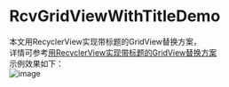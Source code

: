 # RcvGridViewWithTitleDemo  
本文用RecyclerView实现带标题的GridView替换方案，   
详情可参考<a href="https://blog.csdn.net/tianyaluqingchen/article/details/82973844" target="_blank">用RecyclerView实现带标题的GridView替换方案</a>  
示例效果如下：  
![image](https://github.com/tianyalu/RcvGridViewWithTitleDemo/blob/master/screenshot/show.gif)
